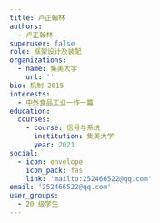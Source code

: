 ```yaml
---
title: 卢正翰林
authors:
  - 卢正翰林
superuser: false
role: 框架设计及装配
organizations:
  - name: 集美大学
    url: ''
bio: 机制 2015
interests:
  - 中外食品工业一作一篇
education:
  courses:
    - course: 信号与系统
      institution: 集美大学
      year: 2021
social:
  - icon: envelope
    icon_pack: fas
    link: 'mailto:252466522@qq.com'
email: '252466522@qq.com'
user_groups:
  - 20 级学生
---
```

